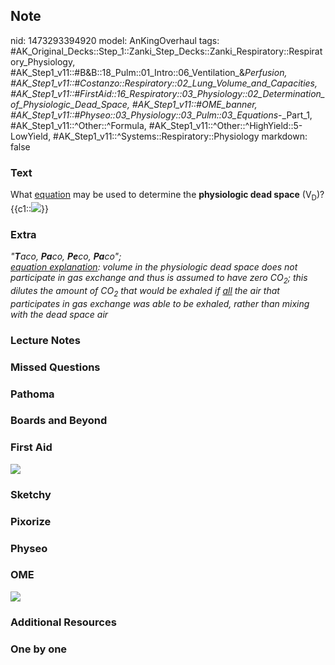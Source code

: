 ## Note
nid: 1473293394920
model: AnKingOverhaul
tags: #AK_Original_Decks::Step_1::Zanki_Step_Decks::Zanki_Respiratory::Respiratory_Physiology, #AK_Step1_v11::#B&B::18_Pulm::01_Intro::06_Ventilation_&_Perfusion, #AK_Step1_v11::#Costanzo::Respiratory::02_Lung_Volume_and_Capacities, #AK_Step1_v11::#FirstAid::16_Respiratory::03_Physiology::02_Determination_of_Physiologic_Dead_Space, #AK_Step1_v11::#OME_banner, #AK_Step1_v11::#Physeo::03_Physiology::03_Pulm::03_Equations_-_Part_1, #AK_Step1_v11::^Other::^Formula, #AK_Step1_v11::^Other::^HighYield::5-LowYield, #AK_Step1_v11::^Systems::Respiratory::Physiology
markdown: false

### Text
<div>
  What <u>equation</u> may be used to determine the <b>physiologic
  dead space</b> (V<sub>D</sub>)?
</div>
<div>
  {{c1::<img src="paste-79796197392649.jpg">}}
</div>

### Extra
<div>
  <i>"<b>T</b>aco, <b>Pa</b>co, <b>Pe</b>co, <b>Pa</b>co";</i>
</div>
<div>
  <i><u>equation explanation</u>: volume in the physiologic dead
  space does not participate in gas exchange and thus is assumed to
  have zero CO<sub>2</sub>; this dilutes the amount of
  CO<sub>2</sub> that would be exhaled if <u>all</u> the air that
  participates in gas exchange was able to be exhaled, rather than
  mixing with the dead space air</i>
</div>

### Lecture Notes


### Missed Questions


### Pathoma


### Boards and Beyond


### First Aid
<img src="tmpCtWvxY.png">

### Sketchy


### Pixorize


### Physeo


### OME
<div class="ome-widget">
  <a href="https://onlinemeded.org?ref=anki"><img src=
  "_OME_AnkiFlashcards_General_7.png"></a>
</div>

### Additional Resources


### One by one

